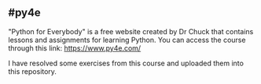 ## #py4e

"Python for Everybody" is a free website created by Dr Chuck that contains lessons and assignments for learning Python.
You can access the course through this link: https://www.py4e.com/

I have resolved some exercises from this course and uploaded them into this repository.